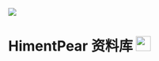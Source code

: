 ![](https://img.shields.io/badge/<WORD_ON_LEFT>-<WORD_ON_RIGHT>-informational?style=flat&logo=<LOGO_NAME>&logoColor=white&color=2bbc8a)
# HimentPear 资料库 <img src="https://raw.githubusercontent.com/MartinHeinz/MartinHeinz/master/fire.gif" width="30px">
